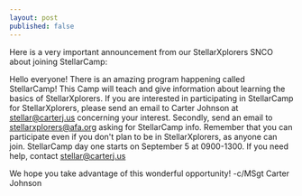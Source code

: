 ```yaml
---
layout: post
published: false
---
```

Here is a very important announcement from our StellarXplorers SNCO about joining StellarCamp:

Hello everyone! There is an amazing program happening called StellarCamp! This Camp will teach and give information about learning the basics of StellarXplorers. If you are interested in participating in StellarCamp for StellarXplorers, please send an email to Carter Johnson at stellar@carterj.us concerning your interest. Secondly, send an email to stellarxplorers@afa.org asking for StellarCamp info.
Remember that you can participate even if you don't plan to be in StellarXplorers, as anyone can join.
StellarCamp day one starts on September 5 at 0900-1300. If you need help, contact stellar@carterj.us

We hope you take advantage of this wonderful opportunity!
-c/MSgt Carter Johnson